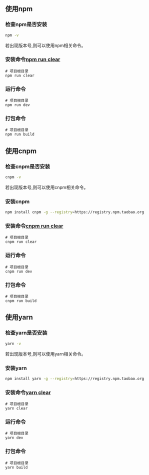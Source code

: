 
## 使用npm
### 检查npm是否安装
```bash
npm -v
```
若出现版本号,则可以使用npm相关命令。

### 安装命令[npm run clear](https://github.com/dgiot/dgiot_dashboard/blob/master/package.json#L19)

```
# 项目根目录
npm run clear
```

### 运行命令

```
# 项目根目录
npm run dev
```

### 打包命令

```
# 项目根目录
npm run build
```

## 使用cnpm
### 检查cnpm是否安装
```bash
cnpm -v
```
若出现版本号,则可以使用cnpm相关命令。

### 安装cnpm
```bash
npm install cnpm -g --registry=https://registry.npm.taobao.org
```
### 安装命令[cnpm run clear](https://github.com/dgiot/dgiot_dashboard/blob/master/package.json#L19)

```
# 项目根目录
cnpm run clear
```

### 运行命令

```
# 项目根目录
cnpm run dev
```

### 打包命令

```
# 项目根目录
cnpm run build
```

## 使用yarn
### 检查yarn是否安装
```bash
yarn -v
```
若出现版本号,则可以使用yarn相关命令。
### 安装yarn
```bash
npm install yarn -g --registry=https://registry.npm.taobao.org
```
### 安装命令[yarn clear](https://github.com/dgiot/dgiot_dashboard/blob/master/package.json#L19)

```
# 项目根目录
yarn clear
```

### 运行命令

```
# 项目根目录
yarn dev
```

### 打包命令

```
# 项目根目录
yarn build
```
